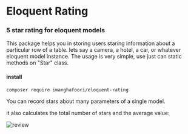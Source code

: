 # Eloquent Rating

### 5 star rating for eloquent models

This package helps you in storing users staring information about a particular row of a table. lets say a camera, a hotel, a car, or whatever eloquent model instance.
The usage is very simple, use just can static methods on "Star" class.


#### install
```
composer require imanghafoori/eloquent-rating
```

You can record stars about many parameters of a single model.

it also calculates the total number of stars and the average value:

![review](https://user-images.githubusercontent.com/6961695/106670501-60fa2880-65c2-11eb-9e0e-af699063250d.PNG)
